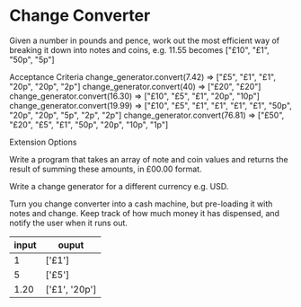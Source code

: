 # Change Converter

Given a number in pounds and pence, work out the most efficient way of breaking it down into notes and coins, e.g. 11.55 becomes ["£10", "£1", "50p", "5p"]

Acceptance Criteria
change_generator.convert(7.42)
 => ["£5", "£1", "£1", "20p", "20p", "2p"]
change_generator.convert(40)
 => ["£20", "£20"]
change_generator.convert(16.30)
 => ["£10", "£5", "£1", "20p", "10p"]
change_generator.convert(19.99)
 => ["£10", "£5", "£1", "£1", "£1", "£1", "50p", "20p", "20p", "5p", "2p", "2p"]
change_generator.convert(76.81)
 => ["£50", "£20", "£5", "£1", "50p", "20p", "10p", "1p"]

Extension Options

Write a program that takes an array of note and coin values and returns the result of summing these amounts, in £00.00 format.

Write a change generator for a different currency e.g. USD.

Turn you change converter into a cash machine, but pre-loading it with notes and change. Keep track of how much money it has dispensed, and notify the user when it runs out.

| input | ouput |
|-------|-------|
|   1   | ['£1'] |
|   5   | ['£5'] |
|   1.20| ['£1', '20p'] |
